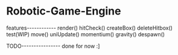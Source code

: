 # Robotic-Game-Engine
features------------
render()
hitCheck()
createBox()
deleteHitbox()
test(WIP)
move()
uniUpdate()
momentium()
gravity()
despawn()

TODO----------------
done for now :]
